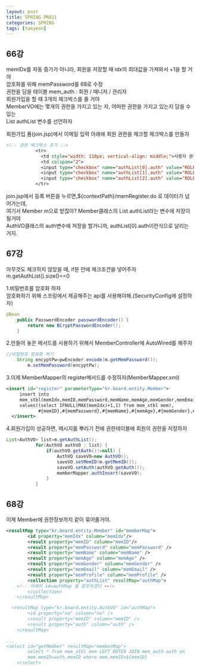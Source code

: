 ```yaml
---
layout: post
title: SPRING PRO21
categories: SPRING
tags: [taeyeon]
---
```


## 66강

memIDx를 자동 증가가 아니라, 회원을 저장할 때 idx의 최대값을 가져와서 +1을 할 거야<br>
암호화를 위해 memPassword를 68로 수정<br>
권한을 담을 테이블 mem_auth : 회원 / 매니저 / 관리자<br>
회원가입을 할 때 3개의 체크박스를 줄 거야<br>
MemberVO에는 몇개의 권한을 가지고 있는 지, 어떠한 권한을 가지고 있는지 담을 수 있는<br>
List<AuthVO> authList 변수를 선언하자<br>

회원가입 폼(join.jsp)에서 이메일 입력 아래에 회원 권한을 체크할 체크박스를 만들자<br>

``` 1=join.jsp
<!-- 권한 체크박스 추가 -->
           <tr>
             <td style="width: 110px; vertical-align: middle;">사용자 권한</td>
             <td colspan="2">
             <input type="checkbox" name="authList[0].auth" value="ROLE_USER">ROLE_USER
             <input type="checkbox" name="authList[1].auth" value="ROLE_MANAGER">ROLE_MANAGER
             <input type="checkbox" name="authList[2].auth" value="ROLE_ADMIN">ROLE_ADMIN
           </tr>
```
join.jsp에서 등록 버튼을 누르면,${contextPath}/memRegister.do 로 데이터가 넘어가는데,<br>
여기서 Member m으로 받잖아? Member클래스의 List<AuthVO> authList라는 변수에 저장이 될거야<br>
AuthVO클래스의 auth변수에 저장을 할거니까, authList[0].auth이런식으로 날리는 거지.<br>

## 67강

아무것도 체크하지 않았을 때, if문 안에 체크조건을 넣어주자 m.getAuthList().size()==0<br>

1.비밀번호를 암호화 하자<br>
암호화하기 위해 스프링에서 제공해주는 api를 사용해야해.(SecurityConfig에 설정하자)<br>
```2=SecurityConfi.java
@Bean
	public PasswordEncoder passwordEncoder() {
		return new BCryptPasswordEncoder();
	}
```
2.만들어 놓은 메서드를 사용하기 위해서 MemberController에 AutoWired를 해주자<br>
```3=MemberController.java
//비밀번호 암호화 하기
    String encyptPw=pwEncoder.encode(m.getMemPassword());
		m.setMemPassword(encyptPw);
```
3.이제 MemberMapper의 register메서드를 수정하자(MemberMapper.xml) <br>
```4=MemberMapper.xml
<insert id="register" parameterType="kr.board.entity.Member">
     insert into
     mem_stbl(memIdx,memID,memPassword,memName,memAge,memGender,memEmail,memProfile)
     values((select IFNULL(MAX(memIdx)+1,1) from mem_stbl mem),
     		#{memID},#{memPassword},#{memName},#{memAge},#{memGender},#{memEmail},#{memProfile})
  </insert>
```
4.회원가입이 성공하면, 메시지를 뿌리기 전에 권한테이블에 회원의 권한을 저장하자<br>
```5=MemberController.java
List<AuthVO> list=m.getAuthList();
		   for(AuthVO authVO : list) {
			   if(authVO.getAuth()!=null) {
				   AuthVO saveVO=new AuthVO();
				   saveVO.setMemID(m.getMemID());
				   saveVO.setAuth(authVO.getAuth());
				   memberMapper.authInsert(saveVO);
			   }
		   }
```

## 68강 
이제 Member에 권한정보까지 같이 묶어줄거야.

```6=MemberMapper.xml
<resultMap type="kr.board.entity.Member" id="memberMap">
		<id property="memIdx" column="memIdx"/>
		<result property="memID" column="memID"/>
		<result property="memPassword" column="memPassword" />
		<result property="memName" column="memName" />
		<result property="memAge" column="memAge" />
		<result property="memGender" column="memGender" />
		<result property="memEmail" column="memEmail" />
		<result property="memProfile" column="memProfile" />
		<collection property="authList" resultMap="authMap">
    <!-- 아래의 id=authMap 을 참조하겠다 --!>
		</collection>
	</resultMap>

  <resultMap type="kr.board.entity.AuthVO" id="authMap">
		<id property="no" column="no" />
		<result property="memID" column="memID" />
		<result property="auth" column="auth" />
	</resultMap>

...
<select id="getMember" resultMap="memberMap">
		select * from mem_stbl mem LEFT OUTER JOIN mem_auth auth on
		mem.memID=auth.memID where mem.memID=${memID}
	</select>

```







 

